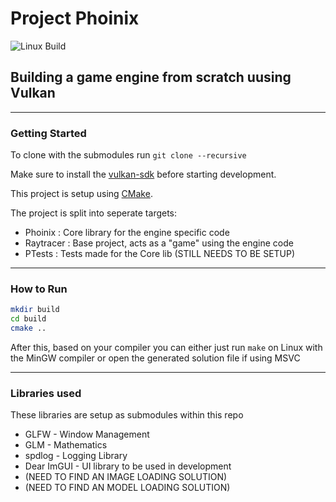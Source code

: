 # Project Phoinix

![Linux Build](https://github.com/thez0ne/phoinix/workflows/Phoinix_Build/badge.svg)
<!-- ![Windows Build](https://github.com/thez0ne/phoinix/workflows/Phoinix_Windows/badge.svg) -->

## Building a game engine from scratch uusing Vulkan

---

### Getting Started

To clone with the submodules run ```git clone --recursive```

Make sure to install the [vulkan-sdk](https://vulkan.lunarg.com/sdk/home) before starting development.

This project is setup using [CMake](https://cmake.org/download/).

The project is split into seperate targets:

- Phoinix : Core library for the engine specific code
- Raytracer : Base project, acts as a "game" using the engine code
- PTests : Tests made for the Core lib (STILL NEEDS TO BE SETUP)

---

### How to Run

```bash
mkdir build
cd build
cmake ..
```

After this, based on your compiler you can either just run `make` on Linux with the MinGW compiler or open the generated solution file if using MSVC

---

### Libraries used

These libraries are setup as submodules within this repo

- GLFW - Window Management
- GLM - Mathematics
- spdlog - Logging Library
- Dear ImGUI - UI library to be used in development
- (NEED TO FIND AN IMAGE LOADING SOLUTION)
- (NEED TO FIND AN MODEL LOADING SOLUTION)
